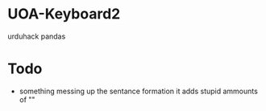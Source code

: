# UOA-Keyboard2

urduhack
pandas


# Todo
- something messing up the sentance formation it adds stupid ammounts of ""
